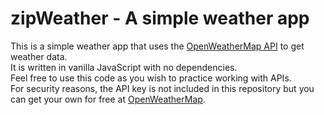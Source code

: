 # zipWeather - A simple weather app

This is a simple weather app that uses the [OpenWeatherMap API](https://openweathermap.org/api) to get weather data.  
It is written in vanilla JavaScript with no dependencies.  
Feel free to use this code as you wish to practice working with APIs.  
For security reasons, the API key is not included in this repository but you can get your own for free at [OpenWeatherMap](https://openweathermap.org/api).
